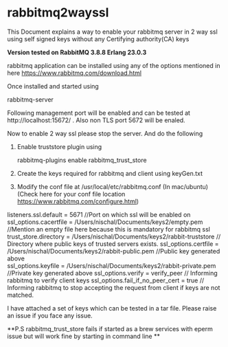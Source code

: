 # rabbitmq2wayssl
This Document explains a way to enable your rabbitmq server in 2 way ssl using self signed keys without any Certifying authority(CA) keys 

**Version tested on RabbitMQ 3.8.8 Erlang 23.0.3**

rabbitmq application can be installed using any of the options mentioned in here 
https://www.rabbitmq.com/download.html

Once installed and started using 

rabbitmq-server 

Following management port will be enabled and can be tested at http://localhost:15672/ . Also non TLS port 5672 will be enaled. 


Now to enable 2 way ssl please stop the server. And do the following 
1. Enable truststore plugin using 

   rabbitmq-plugins enable  rabbitmq_trust_store
   
2. Create the keys required for rabbitmq and client using keyGen.txt 

3. Modify the conf file at /usr/local/etc/rabbitmq.conf  (In mac/ubuntu)(Check here for your conf file location https://www.rabbitmq.com/configure.html)

listeners.ssl.default = 5671 //Port on which ssl will be enabled on 
ssl_options.cacertfile = /Users/nischal/Documents/keys2/empty.pem   //Mention an empty file here because this is mandatory for rabbitmq ssl 
trust_store.directory        = /Users/nischal/Documents/keys2/rabbit-truststore // Directory where public keys of trusted servers exists.
ssl_options.certfile   = /Users/nischal/Documents/keys2/rabbit-public.pem //Public key generated above  
ssl_options.keyfile    = /Users/nischal/Documents/keys2/rabbit-private.pem  //Private key generated above 
ssl_options.verify     = verify_peer  // Informing rabbitmq to verify client keys
ssl_options.fail_if_no_peer_cert = true // Informing rabbitmq to stop accepting the request from client if keys are not matched.


I have attached a set of keys which can be tested in a tar file. Please raise an issue if you face any issue.


**P.S rabbitmq_trust_store fails if started as a brew services with eperm issue but will work fine by starting in command line **
